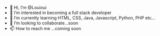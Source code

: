 - 👋 Hi, I’m @Louioui
- 👀 I’m interested in becoming a full stack developer
- 🌱 I’m currently learning HTML, CSS, Java, Javascript, Python, PHP etc...
- 💞️ I’m looking to collaborate...soon
- 📫 How to reach me ...coming soon

<!---
Louioui/Louioui is a ✨ special ✨ repository because its `README.md` (this file) appears on your GitHub profile.
You can click the Preview link to take a look at your changes.
--->

